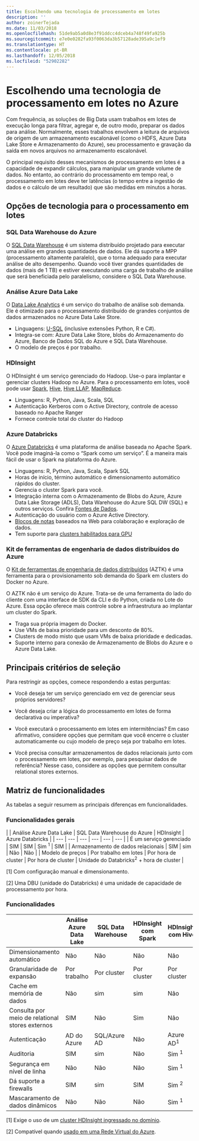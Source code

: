 ```yaml
---
title: Escolhendo uma tecnologia de processamento em lotes
description: ''
author: zoinerTejada
ms.date: 11/03/2018
ms.openlocfilehash: 51de9ab5a0d8e3f91ddcc4dceb4a748f49fa925b
ms.sourcegitcommit: e7e0e0282fa93f0063da3b57128ade395a9c1ef9
ms.translationtype: HT
ms.contentlocale: pt-BR
ms.lasthandoff: 12/05/2018
ms.locfileid: "52902282"
---
```

# <a name="choosing-a-batch-processing-technology-in-azure"></a>Escolhendo uma tecnologia de processamento em lotes no Azure

Com frequência, as soluções de Big Data usam trabalhos em lotes de execução longa para filtrar, agregar e, de outro modo, preparar os dados para análise. Normalmente, esses trabalhos envolvem a leitura de arquivos de origem de um armazenamento escalonável (como o HDFS, Azure Data Lake Store e Armazenamento do Azure), seu processamento e gravação da saída em novos arquivos no armazenamento escalonável. 

O principal requisito desses mecanismos de processamento em lotes é a capacidade de expandir cálculos, para manipular um grande volume de dados. No entanto, ao contrário do processamento em tempo real, o processamento em lotes deve ter latências (o tempo entre a ingestão de dados e o cálculo de um resultado) que são medidas em minutos a horas.

## <a name="technology-choices-for-batch-processing"></a>Opções de tecnologia para o processamento em lotes

### <a name="azure-sql-data-warehouse"></a>SQL Data Warehouse do Azure

O [SQL Data Warehouse](/azure/sql-data-warehouse/) é um sistema distribuído projetado para executar uma análise em grandes quantidades de dados. Ele dá suporte a MPP (processamento altamente paralelo), que o torna adequado para executar análise de alto desempenho. Quando você tiver grandes quantidades de dados (mais de 1 TB) e estiver executando uma carga de trabalho de análise que será beneficiada pelo paralelismo, considere o SQL Data Warehouse.

### <a name="azure-data-lake-analytics"></a>Análise Azure Data Lake

O [Data Lake Analytics](/azure/data-lake-analytics/data-lake-analytics-overview) é um serviço do trabalho de análise sob demanda. Ele é otimizado para o processamento distribuído de grandes conjuntos de dados armazenados no Azure Data Lake Store. 

- Linguagens: [U-SQL](/azure/data-lake-analytics/data-lake-analytics-u-sql-get-started) (inclusive extensões Python, R e C#).
-  Integra-se com: Azure Data Lake Store, blobs do Armazenamento do Azure, Banco de Dados SQL do Azure e SQL Data Warehouse.
- O modelo de preços é por trabalho.

### <a name="hdinsight"></a>HDInsight

O HDInsight é um serviço gerenciado do Hadoop. Use-o para implantar e gerenciar clusters Hadoop no Azure. Para o processamento em lotes, você pode usar [Spark](/azure/hdinsight/spark/apache-spark-overview), [Hive](/azure/hdinsight/hadoop/hdinsight-use-hive), [Hive LLAP](/azure/hdinsight/interactive-query/apache-interactive-query-get-started), [MapReduce](/azure/hdinsight/hadoop/hdinsight-use-mapreduce).

- Linguagens: R, Python, Java, Scala, SQL
- Autenticação Kerberos com o Active Directory, controle de acesso baseado no Apache Ranger
- Fornece controle total do cluster do Hadoop

### <a name="azure-databricks"></a>Azure Databricks 

O [Azure Databricks](/azure/azure-databricks/) é uma plataforma de análise baseada no Apache Spark. Você pode imaginá-la como o “Spark como um serviço”. É a maneira mais fácil de usar o Spark na plataforma do Azure.  

- Linguagens: R, Python, Java, Scala, Spark SQL
- Horas de início, término automático e dimensionamento automático rápidos do cluster.
- Gerencia o cluster Spark para você.
- Integração interna com o Armazenamento de Blobs do Azure, Azure Data Lake Storage (ADLS), Data Warehouse do Azure SQL DW (SQL) e outros serviços. Confira [Fontes de Dados](https://docs.azuredatabricks.net/spark/latest/data-sources/index.html).
- Autenticação do usuário com o Azure Active Directory.
- [Blocos de notas](https://docs.azuredatabricks.net/user-guide/notebooks/index.html) baseados na Web para colaboração e exploração de dados. 
- Tem suporte para [clusters habilitados para GPU](https://docs.azuredatabricks.net/user-guide/clusters/gpu.html)

### <a name="azure-distributed-data-engineering-toolkit"></a>Kit de ferramentas de engenharia de dados distribuídos do Azure 

O [Kit de ferramentas de engenharia de dados distribuídos](https://github.com/azure/aztk) (AZTK) é uma ferramenta para o provisionamento sob demanda do Spark em clusters do Docker no Azure. 

O AZTK não é um serviço do Azure. Trata-se de uma ferramenta do lado do cliente com uma interface de SDK da CLI e do Python, criada no Lote do Azure. Essa opção oferece mais controle sobre a infraestrutura ao implantar um cluster do Spark.

- Traga sua própria imagem do Docker.
- Use VMs de baixa prioridade para um desconto de 80%.
- Clusters de modo misto que usam VMs de baixa prioridade e dedicadas.
- Suporte interno para conexão de Armazenamento de Blobs do Azure e o Azure Data Lake.

## <a name="key-selection-criteria"></a>Principais critérios de seleção

Para restringir as opções, comece respondendo a estas perguntas:

- Você deseja ter um serviço gerenciado em vez de gerenciar seus próprios servidores?

- Você deseja criar a lógica do processamento em lotes de forma declarativa ou imperativa?

- Você executará o processamento em lotes em intermitências? Em caso afirmativo, considere opções que permitam que você encerre o cluster automaticamente ou cujo modelo de preço seja por trabalho em lotes.

- Você precisa consultar armazenamentos de dados relacionais junto com o processamento em lotes, por exemplo, para pesquisar dados de referência? Nesse caso, considere as opções que permitem consultar relational stores externos.

## <a name="capability-matrix"></a>Matriz de funcionalidades

As tabelas a seguir resumem as principais diferenças em funcionalidades. 

### <a name="general-capabilities"></a>Funcionalidades gerais

| | Análise Azure Data Lake | SQL Data Warehouse do Azure | HDInsight | Azure Databricks |
| --- | --- | --- | --- | --- | --- |
| É um serviço gerenciado | SIM | SIM | Sim <sup>1</sup> | SIM | 
| Armazenamento de dados relacionais | SIM | sim | Não | Não  |
| Modelo de preços | Por trabalho em lotes | Por hora de cluster | Por hora de cluster | Unidade do Databricks<sup>2</sup> + hora de cluster |

[1] Com configuração manual e dimensionamento.

[2] Uma DBU (unidade do Databricks) é uma unidade de capacidade de processamento por hora.

### <a name="capabilities"></a>Funcionalidades

| | Análise Azure Data Lake | SQL Data Warehouse | HDInsight com Spark | HDInsight com Hive | HDInsight com Hive LLAP | Azure Databricks |
| --- | --- | --- | --- | --- | --- | --- |
| Dimensionamento automático | Não  | Não | Não | Não | Não  | SIM |
| Granularidade de expansão  | Por trabalho | Por cluster | Por cluster | Por cluster | Por cluster | Por cluster |
| Cache em memória de dados | Não  | sim | sim | Não  | sim | SIM |
| Consulta por meio de relational stores externos | SIM | Não  | Sim | Não | Não  | SIM |
| Autenticação  | AD do Azure | SQL/Azure AD | Não  | Azure AD<sup>1</sup> | Azure AD<sup>1</sup> | AD do Azure |
| Auditoria  | SIM | sim | Não  | Sim <sup>1</sup> | Sim <sup>1</sup> | SIM |
| Segurança em nível de linha | Não  | Não | Não  | Sim <sup>1</sup> | Sim <sup>1</sup> | Não  |
| Dá suporte a firewalls | SIM | sim | SIM | Sim <sup>2</sup> | Sim <sup>2</sup> | Não  |
| Mascaramento de dados dinâmicos | Não  | Não | Não  | Sim <sup>1</sup> | Sim <sup>1</sup> | Não  |

[1] Exige o uso de um [cluster HDInsight ingressado no domínio](/azure/hdinsight/domain-joined/apache-domain-joined-introduction).

[2] Compatível quando [usado em uma Rede Virtual do Azure](/azure/hdinsight/hdinsight-extend-hadoop-virtual-network).
